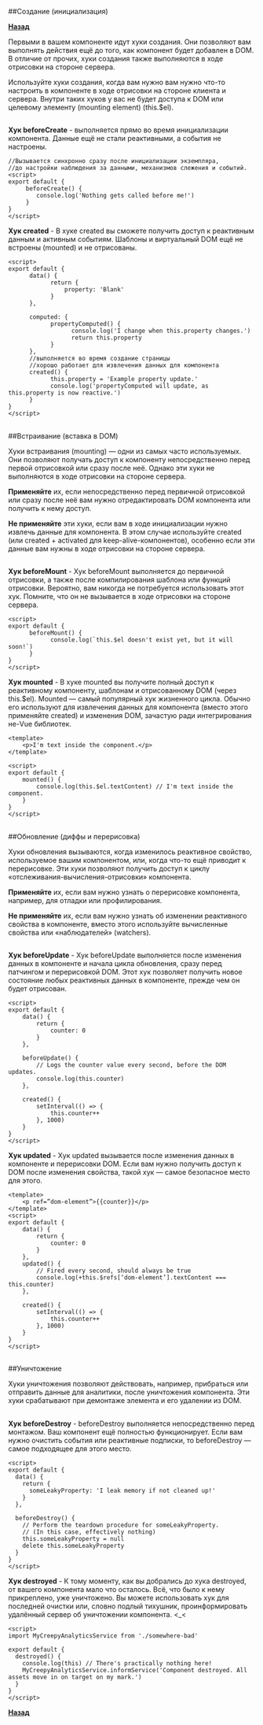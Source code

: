 ##Создание (инициализация)


**[Назад](VUEPAGE.md)**

Первыми в вашем компоненте идут хуки создания. 
Они позволяют вам выполнять действия ещё до того, как компонент будет добавлен в DOM. 
В отличие от прочих, хуки создания также выполняются в ходе отрисовки на стороне сервера.

Используйте хуки создания, когда вам нужно вам нужно 
что-то настроить в компоненте в ходе отрисовки на стороне клиента и сервера. 
Внутри таких хуков у вас не будет доступа к DOM или целевому элементу (mounting element) (this.$el).

##

**Хук beforeCreate** -
выполняется прямо во время инициализации компонента. 
Данные ещё не стали реактивными, а события не настроены.
     
    //Вызывается синхронно сразу после инициализации экземпляра, 
    //до настройки наблюдения за данными, механизмов слежения и событий.
    <script>
    export default {
         beforeCreate() {
            console.log('Nothing gets called before me!')
         }
    }
    </script>
**Хук created** - 
В хуке created вы сможете получить доступ к реактивным данным и активным событиям. 
Шаблоны и виртуальный DOM ещё не встроены (mounted) и не отрисованы.

    <script>
    export default {
          data() {
                return {
                    property: 'Blank'
                }
          },
        
          computed: {
                propertyComputed() {
                      console.log('I change when this.property changes.')
                      return this.property
                }
          },
          //выполняется во время создание страницы
          //хорошо работает для извлечения данных для компонента
          created() {
                this.property = 'Example property update.'
                console.log('propertyComputed will update, as this.property is now reactive.')
          }
    }
    </script>

##
##


##Встраивание (вставка в DOM)


Хуки встраивания (mounting) — одни из самых часто используемых. 
Они позволяют получать доступ к компоненту непосредственно перед первой отрисовкой или сразу после неё. 
Однако эти хуки не выполняются в ходе отрисовки на стороне сервера.


**Применяйте** их, если непосредственно перед первичной отрисовкой или сразу после неё 
вам нужно отредактировать DOM компонента или получить к нему доступ.


**Не применяйте** эти хуки, если вам в ходе инициализации нужно извлечь данные для компонента. В этом случае используйте created (или created + activated для keep-alive-компонентов), 
особенно если эти данные вам нужны в ходе отрисовки на стороне сервера.

##

**Хук beforeMount** - Хук beforeMount выполняется до первичной отрисовки, 
а также после компилирования шаблона или функций отрисовки. 
Вероятно, вам никогда не потребуется использовать этот хук. 
Помните, что он не вызывается в ходе отрисовки на стороне сервера.

    <script>
    export default {
          beforeMount() {
                console.log(`this.$el doesn't exist yet, but it will soon!`)
          }
    }
    </script>
**Хук mounted** - В хуке mounted вы получите полный доступ к реактивному компоненту,
 шаблонам и отрисованному DOM (через this.$el). Mounted — самый популярный хук жизненного цикла. 
Обычно его используют для извлечения данных для компонента 
(вместо этого применяйте created) и изменения DOM, зачастую ради интегрирования не-Vue библиотек.

    <template>
        <p>I'm text inside the component.</p>
    </template>
    
    <script>
    export default {
        mounted() {
            console.log(this.$el.textContent) // I'm text inside the component.
        }
    }
    </script>

##
##
    
    
##Обновление (диффы и перерисовка)


Хуки обновления вызываются, когда изменилось реактивное свойство, 
используемое вашим компонентом, или, когда что-то ещё приводит к перерисовке. 
Эти хуки позволяют получить доступ к циклу «отслеживания-вычисления-отрисовки» компонента.

**Применяйте** их, если вам нужно узнать о перерисовке компонента, 
например, для отладки или профилирования.

**Не применяйте** их, если вам нужно узнать об изменении реактивного свойства в компоненте, 
вместо этого используйте вычисленные свойства или «наблюдателей» (watchers).

##

**Хук beforeUpdate** - 
Хук beforeUpdate выполняется после изменения данных в компоненте и начала цикла обновления, 
сразу перед патчингом и перерисовкой DOM. 
Этот хук позволяет получить новое состояние 
любых реактивных данных в компоненте, прежде чем он будет отрисован.

    <script>
    export default {
        data() {
            return {
                counter: 0
            }
        },
        
        beforeUpdate() {
            // Logs the counter value every second, before the DOM updates.
            console.log(this.counter) 
        },
        
        created() {
            setInterval(() => {
                this.counter++
            }, 1000)
        }
    }
    </script>
**Хук updated** - 
Хук updated вызывается после изменения данных 
в компоненте и перерисовки DOM. 
Если вам нужно получить доступ к DOM после 
изменения свойства, такой хук — самое безопасное место для этого.

    <template>
        <p ref=”dom-element”>{{counter}}</p>
    </template>
    <script>
    export default {
        data() {
            return {
                counter: 0
            }
        },
        updated() {
            // Fired every second, should always be true
            console.log(+this.$refs[‘dom-element’].textContent === this.counter)
        },
        
        created() {
            setInterval(() => {
                this.counter++
            }, 1000)
        }
    }
    </script>

##
##
    
    
##Уничтожение 


Хуки уничтожения позволяют действовать, 
например, прибраться или отправить данные для аналитики, 
после уничтожения компонента. 
Эти хуки срабатывают при демонтаже элемента и его удалении из DOM.

##

**Хук beforeDestroy** - 
beforeDestroy выполняется непосредственно перед монтажом. 
Ваш компонент ещё полностью функционирует. 
Если вам нужно очистить события или реактивные подписки, 
то beforeDestroy — самое подходящее для этого место.

    <script>
    export default {
      data() {
        return {
          someLeakyProperty: 'I leak memory if not cleaned up!'
        }
      },
    
      beforeDestroy() {
        // Perform the teardown procedure for someLeakyProperty.
        // (In this case, effectively nothing)
        this.someLeakyProperty = null
        delete this.someLeakyProperty
      }
    }
    </script>
**Хук destroyed** - 
К тому моменту, как вы добрались до хука destroyed, 
от вашего компонента мало что осталось. Всё, что было к нему прикреплено, уже уничтожено. 
Вы можете использовать хук для последней очистки или, 
словно подлый тихушник, проинформировать удалённый сервер об уничтожении компонента. <_<

    <script>
    import MyCreepyAnalyticsService from './somewhere-bad'
    
    export default {
      destroyed() {
        console.log(this) // There's practically nothing here!
        MyCreepyAnalyticsService.informService('Component destroyed. All assets move in on target on my mark.')
      }
    }
    </script>
**[Назад](VUEPAGE.md)**
